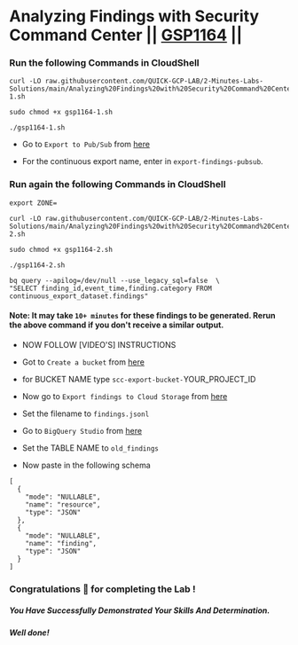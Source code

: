 # Analyzing Findings with Security Command Center || [GSP1164](https://www.cloudskillsboost.google/focuses/71931?parent=catalog) ||


### Run the following Commands in CloudShell

```
curl -LO raw.githubusercontent.com/QUICK-GCP-LAB/2-Minutes-Labs-Solutions/main/Analyzing%20Findings%20with%20Security%20Command%20Center/gsp1164-1.sh

sudo chmod +x gsp1164-1.sh

./gsp1164-1.sh
```

* Go to `Export to Pub/Sub` from [here](https://console.cloud.google.com/security/command-center/config/continuous-exports/pubsub)

* For the continuous export name, enter in `export-findings-pubsub`.

### Run again the following Commands in CloudShell

```
export ZONE=
```

```
curl -LO raw.githubusercontent.com/QUICK-GCP-LAB/2-Minutes-Labs-Solutions/main/Analyzing%20Findings%20with%20Security%20Command%20Center/gsp1164-2.sh

sudo chmod +x gsp1164-2.sh

./gsp1164-2.sh
```
```
bq query --apilog=/dev/null --use_legacy_sql=false  \
"SELECT finding_id,event_time,finding.category FROM continuous_export_dataset.findings"
```

#### Note: It may take `10+ minutes` for these findings to be generated. Rerun the above command if you don't receive a similar output.

* NOW FOLLOW [VIDEO'S] INSTRUCTIONS

* Got to `Create a bucket` from [here](https://console.cloud.google.com/storage/create-bucket)

* for BUCKET NAME type `scc-export-bucket-`YOUR_PROJECT_ID

* Now go to `Export findings to Cloud Storage` from [here](https://console.cloud.google.com/security/command-center/export)

* Set the filename to `findings.jsonl`

* Go to `BigQuery Studio` from [here](https://console.cloud.google.com/bigquery)

* Set the TABLE NAME to `old_findings`

* Now paste in the following schema

```
[   
  {
    "mode": "NULLABLE",
    "name": "resource",
    "type": "JSON"
  },   
  {
    "mode": "NULLABLE",
    "name": "finding",
    "type": "JSON"
  }
]
```


### Congratulations 🎉 for completing the Lab !

##### *You Have Successfully Demonstrated Your Skills And Determination.*

#### *Well done!*


